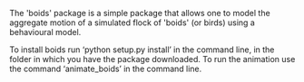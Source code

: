 The 'boids' package is a simple package that allows one to model the aggregate motion of a simulated flock of 'boids' (or birds) using a behavioural model. 

To install boids run ‘python setup.py install’ in the command line, in the folder in which you have the package downloaded. To run the animation use the command ‘animate_boids’ in the command line. 